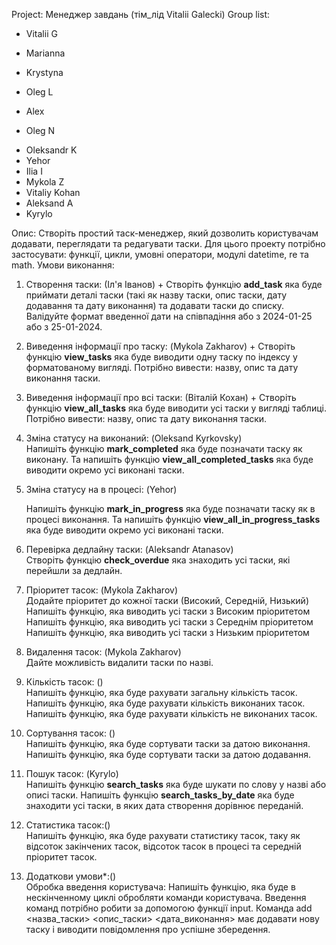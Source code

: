 Project: Менеджер завдань 
(тім_лід Vitalii Galecki)
Group list:
- Vitalii G
- Marianna
- Krystyna
- Oleg L
- Alex

- Oleg N
  
+ Oleksandr K
+ Yehor
+ Ilia I
+ Mykola Z
+ Vitaliy Kohan
+ Aleksand A
+ Kyrylo

Опис:
Створіть простий таск-менеджер, який дозволить користувачам додавати, переглядати та редагувати таски. Для цього проекту потрібно застосувати: функції, цикли, умовні оператори, модулі datetime, re та math.
Умови виконання:

1) Створення таски: (Іл'я Іванов)    +
   Створіть функцію **add_task** яка буде приймати деталі таски (такі як назву таски, опис таски, дату додавання та дату виконання) та додавати таски до списку.
   Валідуйте формат введенної дати на співпадіння або з 2024-01-25 або з 25-01-2024.

2) Виведення інформації про таску: (Mykola Zakharov)  +
   Створіть функцію **view_tasks** яка буде виводити одну таску по індексу у форматованому вигляді.
   Потрібно вивести: назву, опис та дату виконання таски.

3) Виведення інформації про всі таски: (Віталій Кохан)  +
   Створіть функцію **view_all_tasks** яка буде виводити усі таски у вигляді таблиці.
   Потрібно вивести: назву, опис та дату виконання таски.

4) Зміна статусу на виконаний: (Oleksand Kyrkovsky)         
   Напишіть функцію **mark_completed** яка буде позначати таску як виконану.
   Та напишіть функцію **view_all_completed_tasks** яка буде виводити окремо усі виконані таски.

5) Зміна статусу на в процесі: (Yehor)

   Напишіть функцію **mark_in_progress** яка буде позначати таску як в процесі виконання.
   Та напишіть функцію **view_all_in_progress_tasks** яка буде виводити окремо усі виконані таски.

6) Перевірка дедлайну таски: (Aleksandr Atanasov)   
   Створіть функцію **check_overdue** яка знаходить усі таски, які перейшли за дедлайн.

7) Пріоритет тасок: (Mykola Zakharov)       
   Додайте пріоритет до кожної таски (Високий, Середній, Низький)
   Напишіть функцію, яка виводить усі таски з Високим пріоритетом
   Напишіть функцію, яка виводить усі таски з Середнім пріоритетом
   Напишіть функцію, яка виводить усі таски з Низьким пріоритетом

8) Видалення тасок: (Mykola Zakharov)         
   Дайте можливість видалити таски по назві.

9) Кількість тасок: ()      
   Напишіть функцію, яка буде рахувати загальну кількість тасок.
   Напишіть функцію, яка буде рахувати кількість виконаних тасок.
   Напишіть функцію, яка буде рахувати кількість не виконаних тасок.

10) Сортування тасок: ()      
   Напишіть функцію, яка буде сортувати таски за датою виконання.
   Напишіть функцію, яка буде сортувати таски за датою додавання.

11) Пошук тасок: (Kyrylo)         
   Напишіть функцію **search_tasks** яка буде шукати по слову у назві або описі таски.
   Напишіть функцію **search_tasks_by_date** яка буде знаходити усі таски, в яких дата створення дорівнює переданій.

12) Статистика тасок:()         
   Напишіть функцію, яка буде рахувати статистику тасок, таку як відсоток закінчених тасок, відсоток тасок в процесі та середній пріоритет тасок.

13) Додаткови умови*:()         
   Обробка введення користувача:
   Напишіть функцію, яка буде в нескінченному циклі обробляти команди користувача.
   Введення команд потрібно робити за допомогою функції input.
   Команда add <назва_таски> <опис_таски> <дата_виконання> має додавати нову таску і виводити повідомлення про успішне збередення.
